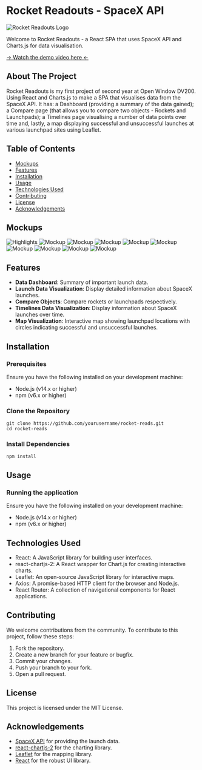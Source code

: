 # Rocket Readouts - SpaceX API
![Rocket Readouts Logo](/mockups/CoverImg.jpg)

Welcome to Rocket Readouts - a React SPA that uses SpaceX API and Charts.js for data visualisation.

[→ Watch the demo video here ←](https://drive.google.com/drive/folders/1pgwiqK6Xl5UIjlQxDsytpfogpVvypRoE?usp=drive_link)



## About The Project

Rocket Readouts is my first project of second year at Open Window DV200. Using React and Charts.js to make a SPA that visualises data from the SpaceX API. It has: a Dashboard (providing a summary of the data gained); a Compare page (that allows you to compare two objects - Rockets and Launchpads); a Timelines page visualising a number of data points over time and, lastly, a map displaying successful and unsuccessful launches at various launchpad sites using Leaflet.
 
## Table of Contents
- [Mockups](#mockups)
- [Features](#features)
- [Installation](#installation)
- [Usage](#usage)
- [Technologies Used](#technologies-used)
- [Contributing](#contributing)
- [License](#license)
- [Acknowledgements](#acknowledgements)

## Mockups
![Highlights](/mockups/mockMain.png)
![Mockup](/mockups/mockup1.png)
![Mockup](/mockups/mockup2.png)
![Mockup](/mockups/mockup3.png)
![Mockup](/mockups/mockup4.png)
![Mockup](/mockups/mockup5.png)
![Mockup](/mockups/mockup6.png)
![Mockup](/mockups/mockup7.png)
![Mockup](/mockups/mockup8.png)
![Mockup](/mockups/mockup9.png)

## Features

- **Data Dashboard**: Summary of important launch data.
- **Launch Data Visualization**: Display detailed information about SpaceX launches.
- **Compare Objects**: Compare rockets or launchpads respectively.
- **Timelines Data Visualization**: Display information about SpaceX launches over time.
- **Map Visualization**: Interactive map showing launchpad locations with circles indicating successful and unsuccessful launches.


## Installation

### Prerequisites

Ensure you have the following installed on your development machine:

- Node.js (v14.x or higher)
- npm (v6.x or higher)

### Clone the Repository

```
git clone https://github.com/yourusername/rocket-reads.git
cd rocket-reads
```

### Install Dependencies
```
npm install
```

## Usage

### Running the application

Ensure you have the following installed on your development machine:

- Node.js (v14.x or higher)
- npm (v6.x or higher)

## Technologies Used
- React: A JavaScript library for building user interfaces.
- react-chartjs-2: A React wrapper for Chart.js for creating interactive charts.
- Leaflet: An open-source JavaScript library for interactive maps.
- Axios: A promise-based HTTP client for the browser and Node.js.
- React Router: A collection of navigational components for React applications.

## Contributing
We welcome contributions from the community. To contribute to this project, follow these steps:

1. Fork the repository.
2. Create a new branch for your feature or bugfix.
3. Commit your changes.
4. Push your branch to your fork.
5. Open a pull request.

## License 
This project is licensed under the MIT License.

## Acknowledgements

- [SpaceX API](https://github.com/r-spacex/SpaceX-API) for providing the launch data.
- [react-chartjs-2](https://github.com/reactchartjs/react-chartjs-2) for the charting library.
- [Leaflet](https://leafletjs.com/) for the mapping library.
- [React](https://reactjs.org/) for the robust UI library.


